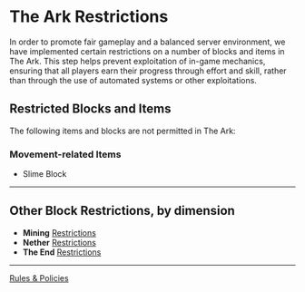 # The Ark Restrictions

In order to promote fair gameplay and a balanced server environment, we have implemented certain restrictions on a number of blocks and items in The Ark. This step helps prevent exploitation of in-game mechanics, ensuring that all players earn their progress through effort and skill, rather than through the use of automated systems or other exploitations.

## Restricted Blocks and Items

The following items and blocks are not permitted in The Ark:

### Movement-related Items

- Slime Block

---

## Other Block Restrictions, by dimension

- **Mining** [Restrictions](mining-restrictions.md)
- **Nether** [Restrictions](nether-restrictions.md)
- **The End** [Restrictions](the-end-restrictions.md)

---

[Rules & Policies](../README.md)
